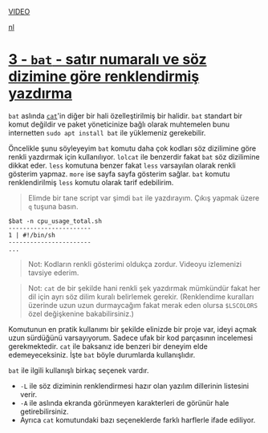 [VIDEO](https://youtu.be/wyaG3rkw_EE)


[nl](https://www.youtube.com/watch?v=BIRgKVqjzqg)


# [3 - `bat` - satır numaralı ve söz dizimine göre renklendirmiş yazdırma](https://youtu.be/wyaG3rkw_EE)

`bat` aslında [`cat`](#1-cat-concatenate.md)'in diğer bir hali özelleştirilmiş bir halidir. `bat` standart bir komut değildir ve paket yöneticinize bağlı olarak muhtemelen bunu internetten `sudo apt install bat` ile yüklemeniz gerekebilir.

Öncelikle şunu söyleyeyim `bat` komutu daha çok kodları söz dizilimine göre renkli yazdırmak için kullanılıyor. `lolcat` ile benzerdir fakat `bat` söz dizilimine dikkat eder. `less` komutuna benzer fakat `less` varsayılan olarak renkli gösterim yapmaz. `more` ise sayfa sayfa gösterim sağlar. `bat` komutu renklendirilmiş `less` komutu olarak tarif edebilirim.

> Elimde bir tane script var şimdi `bat` ile yazdırayım. Çıkış yapmak üzere `q` tuşuna basın.

``` shell
$bat -n cpu_usage_total.sh
-----------------------
1 | #!/bin/sh
-----------------------
...
```

> Not: Kodların renkli gösterimi oldukça zordur. Videoyu izlemenizi tavsiye ederim.

> Not: `cat` de bir şekilde hani renkli şek yazdırmak mümkündür fakat her dil için ayrı söz dilim kuralı belirlemek gerekir. (Renklendime kuralları üzerinde uzun uzun durmaycağım fakat merak eden olursa `$LSCOLORS` özel değişkenine bakabilirsiniz.)

Komutunun en pratik kullanımı bir şekilde elinizde bir proje var, ideyi açmak uzun sürdüğünü varsayıyorum. Sadece ufak bir kod parçasının incelemesi gerekmektedir. `cat` ile baksanız ide benzeri bir deneyim elde edemeyeceksiniz. İşte `bat` böyle durumlarda kullanışlıdır.

`bat` ile ilgili kullanışlı birkaç seçenek vardır.
- `-L` ile söz diziminin renklendirmesi hazır olan yazılım dillerinin listesini verir.
- `-A` ile aslında ekranda görünmeyen karakterleri de görünür hale getirebilirsiniz.
- Ayrıca `cat` komutundaki bazı seçeneklerde farklı harflerle ifade ediliyor.
